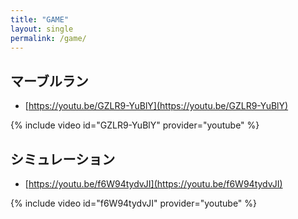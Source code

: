 ```yaml
---
title: "GAME"
layout: single
permalink: /game/
---
```


## マーブルラン

 - [https://youtu.be/GZLR9-YuBlY](https://youtu.be/GZLR9-YuBlY)

{% include video id="GZLR9-YuBlY" provider="youtube" %}


## シミュレーション

 - [https://youtu.be/f6W94tydvJI](https://youtu.be/f6W94tydvJI)

{% include video id="f6W94tydvJI" provider="youtube" %}

